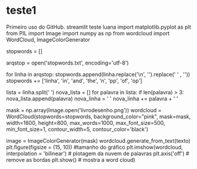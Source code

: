 # teste1
Primeiro uso do GitHub. 
streamlit teste luana
import matplotlib.pyplot as plt
from PIL import Image
import numpy as np
from wordcloud import WordCloud, ImageColorGenerator

stopwords = []

arqstop = open('stopwords.txt', encoding='utf-8')

for linha in arqstop:
    stopwords.append(linha.replace('\n', '').replace(' ' , ''))
    stopwords += ['linha', 'in', 'and', 'the', 'n', 'pp', 'of', 'op']

lista = linha.split(' ')
nova_lista = []
for palavra in lista:
     if len(palavra) > 3:        
        nova_lista.append(palavra)
        nova_linha = ' '
        nova_linha += palavra + ' '

mask = np.array(Image.open('livrodesenho.png'))
wordcloud = WordCloud(stopwords=stopwords,
                    background_color="pink", mask=mask, width=1600,
                      height=800, max_words=1000, max_font_size=500,
                      min_font_size=1, contour_width=5, contour_color='black')

image = ImageColorGenerator(mask)
wordcloud.generate_from_text(texto)
plt.figure(figsize = (15, 10)) #tamanho do gráfico
plt.imshow(wordcloud, interpolation = 'bilinear') # plotagem da nuvem de palavras
plt.axis('off') # remove as bordas
plt.show() # mostra a word cloud)
